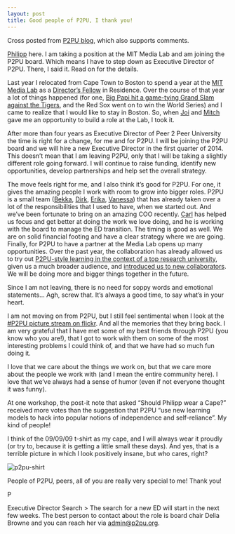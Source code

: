 ```yaml
---
layout: post
title: Good people of P2PU, I thank you! 
---
```

Cross posted from [P2PU blog][16], which also supports comments. 

[Philipp][1] here. I am taking a position at the MIT Media Lab and am joining the P2PU board. Which means I have to step down as Executive Director of P2PU. There, I said it. Read on for the details.   

Last year I relocated from Cape Town to Boston to spend a year at the [MIT Media Lab][2] as a [Director’s Fellow][3] in Residence. Over the course of that year a lot of things happened (for one, [Big Papi hit a game-tying Grand Slam against the Tigers][4], and the Red Sox went on to win the World Series) and I came to realize that I would like to stay in Boston. So, when [Joi][5] and [Mitch][6] gave me an opportunity to build a role at the Lab, I took it. 

After more than four years as Executive Director of Peer 2 Peer University the time is right for a change, for me and for P2PU. I will be joining the P2PU board and we will hire a new Executive Director in the first quarter of 2014. This doesn’t mean that I am leaving P2PU, only that I will be taking a slightly different role going forward. I will continue to raise funding, identify new opportunities, develop partnerships and help set the overall strategy. 

The move feels right for me, and I also think it’s good for P2PU. For one, it gives the amazing people I work with room to grow into bigger roles. P2PU is a small team ([Bekka][7], [Dirk][8], [Erika][9], [Vanessa][10]) that has already taken over a lot of the responsibilities that I used to have, when we started out. And we’ve been fortunate to bring on an amazing COO recently. [Carl][11] has helped us focus and get better at doing the work we love doing, and he is working with the board to manage the ED transition. The timing is good as well. We are on solid financial footing and have a clear strategy where we are going. Finally, for P2PU to have a partner at the Media Lab opens up many opportunities. Over the past year, the collaboration has already allowed us to try out [P2PU-style learning in the context of a top research university][12], given us a much broader audience, and [introduced us to new collaborators][13]. We will be doing more and bigger things together in the future. 

Since I am not leaving, there is no need for soppy words and emotional statements… Agh, screw that. It’s always a good time, to say what’s in your heart. 

I am not moving on from P2PU, but I still feel sentimental when I look at the [#P2PU picture stream on flickr][14]. And all the memories that they bring back. I am very grateful that I have met some of my best friends through P2PU (you know who you are!), that I got to work with them on some of the most interesting problems I could think of, and that we have had so much fun doing it. 

I love that we care about the things we work on, but that we care more about the people we work with (and I mean the entire community here). I love that we’ve always had a sense of humor (even if not everyone thought it was funny). 

At one workshop, the post-it note that asked “Should Philipp wear a Cape?” received more votes than the suggestion that P2PU “use new learning models to hack into popular notions of independence and self-reliance”. My kind of people! 

I think of the 09/09/09 t-shirt as my cape, and I will always wear it proudly (or try to, because it is getting a little small these days). And yes, that is a terrible picture in which I look positively insane, but who cares, right?

 ![p2pu-shirt][15] 

People of P2PU, peers, all of you are really very special to me! Thank you! 

P 

Executive Director Search > The search for a new ED will start in the next few weeks. The best person to contact about the role is board chair Delia Browne and you can reach her via admin@p2pu.org.       

[1]: https://twitter.com/schmidtphi 
[2]: http://www.media.mit.edu/ 
[3]: http://directorsfellows.media.mit.edu/ 
[4]: http://www.youtube.com/watch?v=7YSFMimAI3Q 
[5]: http://joi.ito.com/ 
[6]: http://web.media.mit.edu/~mres/ 
[7]: https://twitter.com/rebamex 
[8]: https://github.com/dirkcuys 
[9]: https://twitter.com/ercchy 
[10]: http://mozzadrella.me/ 
[11]: http://info.p2pu.org/2013/11/25/hello-carl/ 
[12]: http://learn.media.mit.edu/ 
[13]: http://www.playwithyourmusic.org/ 
[14]: http://www.flickr.com/search/?q=p2pu 
[15]: http://farm3.staticflickr.com/2538/3830452429_f11d6ec9de.jpg
[16]: http://info.p2pu.org/2013/12/21/thank-you/

